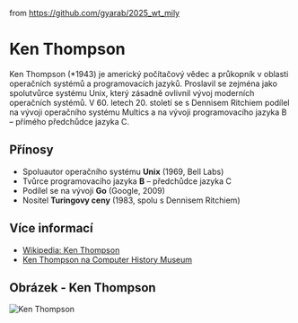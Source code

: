 from <https://github.com/gyarab/2025_wt_mily>

# Ken Thompson

Ken Thompson (*1943) je americký počítačový vědec a průkopník v oblasti operačních systémů a programovacích jazyků. Proslavil se zejména jako spolutvůrce systému Unix, který zásadně ovlivnil vývoj moderních operačních systémů. V 60. letech 20. století se s Dennisem Ritchiem podílel na vývoji operačního systému Multics a na vývoji programovacího jazyka B – přímého předchůdce jazyka C.

## Přínosy
- Spoluautor operačního systému **Unix** (1969, Bell Labs)
- Tvůrce programovacího jazyka **B** – předchůdce jazyka C
- Podílel se na vývoji **Go** (Google, 2009)
- Nositel **Turingovy ceny** (1983, spolu s Dennisem Ritchiem)

## Více informací
- [Wikipedia: Ken Thompson](https://cs.wikipedia.org/wiki/Ken_Thompson)
- [Ken Thompson na Computer History Museum](https://computerhistory.org/profile/ken-thompson/)

## Obrázek - Ken Thompson
![Ken Thompson](https://upload.wikimedia.org/wikipedia/commons/d/dd/Ken_Thompson%2C_2019.jpg)
